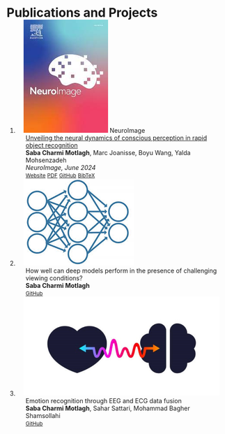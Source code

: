 <h1 id="publications" style="margin: 2px 0px -15px;">Publications and Projects</h1>

<div class="publications">
<ol class="bibliography">

<!-- 
<li>
<div class="pub-row">

  <div class="col-sm-3 abbr" style="position: relative;padding-right: 15px;padding-left: 15px;">
    <img src="assets/img/principalmanifold.png" class="teaser img-fluid z-depth-1">
    <abbr class="badge">arXiv</abbr>
  </div>

  <div class="col-sm-9" style="position: relative;padding-right: 15px;padding-left: 20px;">
    <div class="title"><a href="https://arxiv.org/abs/2306.06534">Principal and Self-Consistent Positive Semi-Defnite Manifolds</a></div>
    <div class="author"><strong>Hanchao Zhang, Thaddeus Tarpey</strong></div>
    <div class="periodical"><em>arXiv <strong>(arXiv)</strong>, Aug. 2023.</em></div>
    <div class="links">
    <a href="assets/files/single.html" class="btn btn-sm z-depth-0" role="button" target="_blank" style="font-size:12px;">Website</a>
      <a href="https://arxiv.org/pdf/2306.06534.pdf" class="btn btn-sm z-depth-0" role="button" target="_blank" style="font-size:12px;">PDF</a>
      <a href="https://github.com/Hanchao-Zhang/Self-Consistency-Clustering" class="btn btn-sm z-depth-0" role="button" target="_blank" style="font-size:12px;">GitHub</a>
      <a href="https://pypi.org/project/KTensors/" class="btn btn-sm z-depth-0" role="button" target="_blank" style="font-size:12px;">Package</a>
      <a href="assets/files/KTensors.bib" class="btn btn-sm z-depth-0" role="button" target="_blank" style="font-size:12px;">BibTeX</a>
      <strong><i style="color:#7b5aa6">arXiv.org</i></strong>
    </div>
  </div>
</div>
</li> -->


<li>
<div class="pub-row">

  <div class="col-sm-3 abbr" style="position: relative;padding-right: 15px;padding-left: 15px;">
    <img src="assets/img/brain.jpeg" class="teaser img-fluid z-depth-1">
    <abbr class="badge">NeuroImage</abbr>
  </div>

  <div class="col-sm-9" style="position: relative;padding-right: 15px;padding-left: 20px;">
    <div class="title"><a href="https://www.sciencedirect.com/science/article/pii/S1053811924001630">Unveiling the neural dynamics of conscious perception in rapid object recognition</a></div>
    <div class="author"><strong>Saba Charmi Motlagh</strong>, Marc Joanisse, Boyu Wang, Yalda Mohsenzadeh</div>
    <div class="periodical"><em>NeuroImage, June 2024</em></div>
    <div class="links">
    <a href="https://www.sciencedirect.com/science/article/pii/S1053811924001630" class="btn btn-sm z-depth-0" role="button" target="_blank" style="font-size:12px;">Website</a>
      <a href="https://pdf.sciencedirectassets.com/272508/1-s2.0-S1053811924X00105/1-s2.0-S1053811924001630/main.pdf?X-Amz-Security-Token=IQoJb3JpZ2luX2VjEGMaCXVzLWVhc3QtMSJHMEUCIQCvRU0%2F%2BB%2BdYLx78OdzP9wn6Xtr8BHLjIz2obHuabbmYAIgDrAT4Z9%2FDfzow2XHaj%2F%2FMdAk4LBZvpVEzk8ijlygYkwqswUITBAFGgwwNTkwMDM1NDY4NjUiDDq6R7CjaAH3%2BQMdcCqQBUdf3x%2BhDBmL7jJdS0yB26cyLyd2APOsSn98xyC3QhBgOwKHu4F6BNj8Q%2Fua8BpBM9tc%2BIZm0f6heBVrtQ%2BF9kJa0JKPa%2FZ1P1cew3RmJJRht%2BWEkL4XhgazkaPMuBirOIsTOaZmJYL40AUka486CYPUBhupO0W90r42%2FHxq2wYdMVQUti2aDfav5Qk2dAAsp4%2BoyreyUgUEd8Ik444kxHArLn1iPBgIUUPx%2BKQdqQyX6sTm%2FWE0hlhZU0E2tx5UPk8sJuL0ttiDU0EiM8i563OTtB31MZqi%2BfhpGdqASAmPTn%2BRZCoRSLve4lpXJwvemOVhKj%2B21tmNfoA74OiyOed%2BWMX3ZRrYOq1QX0%2Bsf%2FtF0GzKqhr%2FxP7QULSnvF2wAPOI%2Bqaex%2F%2FD1Guji87lmz7DC7VKfwkSA5ZJbySIAqqGc0YQkuxo9bQG3pqngSRViuT5gmSCmuVbTtnj51Y%2Bcu7mshzkscVZQG0Rvs1bdoMkoSqW2o4l4NzHRUdO9gRUbErsF65zdKsVFnzpopokq0JOwQTxi94ALUgarcLwIOQgsUl7nDOu%2BOvvTKYSYrDH0jhcxLpL0JqQVBzlbkX5gZNzpyXlsTaCS4d7m53e66BGvF2rbhUkdMGERAb7xle2eWpvcMhsm%2BwNRjBrudfHHxSy%2FxLvP%2FlTYXJe3N4F1ICaQvdRR9ke%2FLZLpjabIjqOePhu5V9bPNQJsOU%2FO%2FVo%2BAPRWD%2Bm99gUvw5tAWmULENx01SzFRfRXqPcZRyoezjjCggjqeKhdsOHKbBEOUeYN4kQA3KQrTe0VyBQc0G4b6763dqrehuOxJsfEvZuPUNsb6wRXZ14nniJI77%2F%2B1QHjqghbyfI0t%2FglWRsZ1QRsicqMJzfpLUGOrEBbx7Gh9C8Bz3aSqJbA%2BB52vW0QBHEfmQcqE8VCa6%2B5AFNzbD75ZyduTVHp2bTJuDjvFJ8H8rL9GaEbhEqpAJCI%2BG5e0wmAnIwTFhr%2BkORwS36vGAKBM%2F6ToZBfybAnK7dn%2Bvv5ci3BqMZfkuImz1FjVVBG00OVbSzNkKUACZ84e2ueD2mJCRwuPSyJITYGPwHbp8pUBGYlngBj8E%2B3RXbVXiCkeFj%2B%2FcWOA2U%2F4Sdo8T6&X-Amz-Algorithm=AWS4-HMAC-SHA256&X-Amz-Date=20240730T191717Z&X-Amz-SignedHeaders=host&X-Amz-Expires=300&X-Amz-Credential=ASIAQ3PHCVTYRRZSFWJO%2F20240730%2Fus-east-1%2Fs3%2Faws4_request&X-Amz-Signature=731392d1757db737d771ab41d74280d73541c08afa19abe1fc85a6a669b249ea&hash=688f439bf2d93eadb0c4e807a17ce3175978821786fc58ebeb0384b35c7136ac&host=68042c943591013ac2b2430a89b270f6af2c76d8dfd086a07176afe7c76c2c61&pii=S1053811924001630&tid=spdf-35fe9cfe-216a-4ea8-837e-5fbe1c05eeb2&sid=31e84d19372638415489c752aeb6bf3030a9gxrqa&type=client&tsoh=d3d3LnNjaWVuY2VkaXJlY3QuY29t&ua=06065d04055707525d50&rr=8ab7b0224d9cac93&cc=ca" class="btn btn-sm z-depth-0" role="button" target="_blank" style="font-size:12px;">PDF</a>
      <a href="https://github.com/sabacharmimotlagh/rapid_con_perc" class="btn btn-sm z-depth-0" role="button" target="_blank" style="font-size:12px;">GitHub</a>
      <!-- <a href="https://pypi.org/project/KTensors/" class="btn btn-sm z-depth-0" role="button" target="_blank" style="font-size:12px;">Package</a> -->
      <a href="assets/files/S1053811924001630.bib" class="btn btn-sm z-depth-0" role="button" target="_blank" style="font-size:12px;">BibTeX</a>
      <!-- <strong><i style="color:#7b5aa6">arXiv.org</i></strong> -->
    </div>
  </div>
</div>
</li>


<!-- <li>
<div class="pub-row">

  <div class="col-sm-3 abbr" style="position: relative;padding-right: 15px;padding-left: 15px;">
    <img src="assets/img/mediation.jpg" class="teaser img-fluid z-depth-1">
    <abbr class="badge">arXiv</abbr>
  </div>

  <div class="col-sm-9" style="position: relative;padding-right: 15px;padding-left: 20px;">
    <div class="title"><a href="">On the Inference of Confounders for Mediation Analysis</a></div>
    <div class="author"><strong>Hanchao Zhang, Thaddeus Tarpey</strong></div>
    <div class="periodical"><em>arXiv <strong>(arXiv)</strong>, Jun. 2024.</em></div>
    <div class="links">
    <a href="https://arxiv.org/abs/2306.06534" class="btn btn-sm z-depth-0" role="button" target="_blank" style="font-size:12px;">Website</a>
      <a href="https://arxiv.org/pdf/2306.06534.pdf" class="btn btn-sm z-depth-0" role="button" target="_blank" style="font-size:12px;">PDF</a>
      <a href="https://github.com/Hanchao-Zhang/KTensors" class="btn btn-sm z-depth-0" role="button" target="_blank" style="font-size:12px;">GitHub</a>
      <a href="https://pypi.org/project/KTensors/" class="btn btn-sm z-depth-0" role="button" target="_blank" style="font-size:12px;">Package</a>
      <a href="assets/files/KTensors.bib" class="btn btn-sm z-depth-0" role="button" target="_blank" style="font-size:12px;">BibTeX</a>
      <strong><i style="color:#7b5aa6">arXiv.org</i></strong>
    </div>
  </div>
</div>
</li> -->
  

<li>
<div class="pub-row">

  <div class="col-sm-3 abbr" style="position: relative;padding-right: 15px;padding-left: 15px;">
    <img src="assets/img/model.jpeg" class="teaser img-fluid z-depth-1">
    <!-- <abbr class="badge"></abbr> -->
  </div>

  <div class="col-sm-9" style="position: relative;padding-right: 15px;padding-left: 20px;">
    <div class="title"><a target="_blank">How well can deep models perform in the presence of challenging viewing conditions?</a></div>
    <div class="author"><strong>Saba Charmi Motlagh</strong> </div>
    <!-- <div class="periodical"><em>the Johns Hopkins University, and Bloomberg American Health Initiative.</em></div> -->
    <div class="links">
      <!-- <a href="https://americanhealth.jhu.edu/open-case-studies" class="btn btn-sm z-depth-0" role="button" target="_blank" style="font-size:12px;">Website</a>
      <a href="https://www.opencasestudies.org" class="btn btn-sm z-depth-0" role="button" target="_blank" style="font-size:12px;">Project Page</a> -->
      <a href="https://github.com/sabacharmimotlagh/deepmodel_challenges" class="btn btn-sm z-depth-0" role="button" target="_blank" style="font-size:12px;">GitHub</a>
    </div>
  </div>
</div>
</li>


<li>
<div class="pub-row">

  <div class="col-sm-3 abbr" style="position: relative;padding-right: 15px;padding-left: 15px;">
    <img src="assets/img/DataFusion.png" class="teaser img-fluid z-depth-1">
    <!-- <abbr class="badge"></abbr> -->
  </div>

  <div class="col-sm-9" style="position: relative;padding-right: 15px;padding-left: 20px;">
    <div class="title"><a target="_blank">Emotion recognition through EEG and ECG data fusion</a></div>
    <div class="author"><strong>Saba Charmi Motlagh</strong>, Sahar Sattari, Mohammad Bagher Shamsollahi </div>
    <!-- <div class="periodical"><em>the Johns Hopkins University, and Bloomberg American Health Initiative.</em></div> -->
    <div class="links">
      <!-- <a href="https://americanhealth.jhu.edu/open-case-studies" class="btn btn-sm z-depth-0" role="button" target="_blank" style="font-size:12px;">Website</a>
      <a href="https://www.opencasestudies.org" class="btn btn-sm z-depth-0" role="button" target="_blank" style="font-size:12px;">Project Page</a> -->
      <a href="https://github.com/sabacharmimotlagh/emotion_recognition_data_fusion" class="btn btn-sm z-depth-0" role="button" target="_blank" style="font-size:12px;">GitHub</a>
      <!-- <a href="https://www.opencasestudies.org" class="btn btn-sm z-depth-0" role="button" target="_blank" style="font-size:12px;">Contact</a> -->
    </div>
  </div>
</div>
</li>
  

</ol>
</div>
